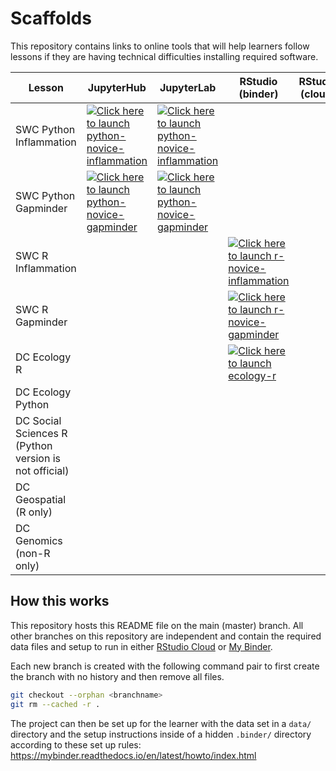 # Scaffolds

This repository contains links to online tools that will help learners follow
lessons if they are having technical difficulties installing required software.

| Lesson | JupyterHub | JupyterLab | RStudio (binder) | RStudio (cloud) |
|--------|-----------|--------|-----------|--------|
| SWC Python Inflammation | [![Click here to launch python-novice-inflammation](https://mybinder.org/badge_logo.svg)](https://mybinder.org/v2/gh/carpentries/scaffolds/swc-python-novice-inflammation) | [![Click here to launch python-novice-inflammation](https://mybinder.org/badge_logo.svg)](https://mybinder.org/v2/gh/carpentries/scaffolds/swc-python-novice-inflammation?urlpath=lab) | | |
| SWC Python Gapminder | [![Click here to launch python-novice-gapminder](https://mybinder.org/badge_logo.svg)](https://mybinder.org/v2/gh/carpentries/scaffolds/swc-python-novice-gapminder) | [![Click here to launch python-novice-gapminder](https://mybinder.org/badge_logo.svg)](https://mybinder.org/v2/gh/carpentries/scaffolds/swc-python-novice-gapminder?urlpath=lab) | | |
| SWC R Inflammation | | | [![Click here to launch r-novice-inflammation](https://mybinder.org/badge_logo.svg)](https://mybinder.org/v2/gh/carpentries/scaffolds/swc-r-novice-inflammation?urlpath=rstudio)| |
| SWC R Gapminder | | | [![Click here to launch r-novice-gapminder](https://mybinder.org/badge_logo.svg)](https://mybinder.org/v2/gh/carpentries/scaffolds/swc-r-novice-gapminder?urlpath=rstudio)| |
| DC Ecology R | | | [![Click here to launch ecology-r](https://mybinder.org/badge_logo.svg)](https://mybinder.org/v2/gh/carpentries/scaffolds/dc-ecology-r?urlpath=rstudio)| |
| DC Ecology Python | | | | |
| DC Social Sciences R (Python version is not official) | | | | |
| DC Geospatial (R only) | | | | |
| DC Genomics (non-R only) | | | | |

## How this works

This repository hosts this README file on the main (master) branch. All other
branches on this repository are independent and contain the required data files
and setup to run in either [RStudio Cloud][rstudio-cloud] or 
[My Binder][my-binder]. 

Each new branch is created with the following command pair to first create the
branch with no history and then remove all files. 

```sh
git checkout --orphan <branchname>
git rm --cached -r .
```

The project can then be set up for the learner with the data set in a `data/`
directory and the setup instructions inside of a hidden `.binder/` directory
according to these set up rules: https://mybinder.readthedocs.io/en/latest/howto/index.html


[rstudio-cloud]: https://rstudio.cloud
[my-binder]: https://mybinder.org

